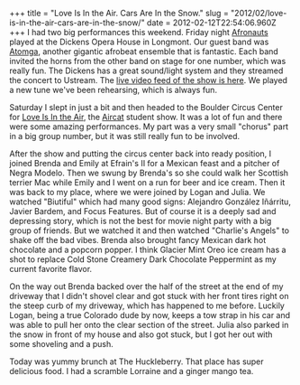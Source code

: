 +++
title = "Love Is In the Air. Cars Are In the Snow."
slug = "2012/02/love-is-in-the-air-cars-are-in-the-snow/"
date = 2012-02-12T22:54:06.960Z
+++
I had two big performances this weekend. Friday night [Afronauts](http://afronautsband.com) played at the Dickens Opera House in Longmont. Our guest band was [Atomga](http://www.atomga.com/), another gigantic afrobeat ensemble that is fantastic. Each band invited the horns from the other band on stage for one number, which was really fun. The Dickens has a great sound/light system and they streamed the concert to Ustream. The [live video feed of the show is here](http://www.ustream.tv/recorded/20365144). We played a new tune we've been rehearsing, which is always fun.

Saturday I slept in just a bit and then headed to the Boulder Circus Center for [Love Is In the Air](https://www.facebook.com/events/303600509683287/), the [Aircat](http://aircat.net) student show. It was a lot of fun and there were some amazing performances. My part was a very small "chorus" part in a big group number, but it was still really fun to be involved.

After the show and putting the circus center back into ready position, I joined Brenda and Emily at Efrain's II for a Mexican feast and a pitcher of Negra Modelo. Then we swung by Brenda's so she could walk her Scottish terrier Mac while Emily and I went on a run for beer and ice cream. Then it was back to my place, where we were joined by Logan and Julia. We watched "Biutiful" which had many good signs: Alejandro González Iñárritu, Javier Bardem, and Focus Features. But of course it is a deeply sad and depressing story, which is not the best for movie night party with a big group of friends. But we watched it and then watched "Charlie's Angels" to shake off the bad vibes. Brenda also brought fancy Mexican dark hot chocolate and a popcorn popper. I think Glacier Mint Oreo ice cream has a shot to replace Cold Stone Creamery Dark Chocolate Peppermint as my current favorite flavor.

On the way out Brenda backed over the half of the street at the end of my driveway that I didn't shovel clear and got stuck with her front tires right on the steep curb of my driveway, which has happened to me before. Luckily Logan, being a true Colorado dude by now, keeps a tow strap in his car and was able to pull her onto the clear section of the street. Julia also parked in the snow in front of my house and also got stuck, but I got her out with some shoveling and a push.

Today was yummy brunch at The Huckleberry. That place has super delicious food. I had a scramble Lorraine and a ginger mango tea.
